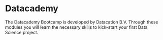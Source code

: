 # Datacademy
The Datacademy Bootcamp is developed by Datacation B.V. Through these modules you will learn the necessary skills to kick-start your first Data Science project.
